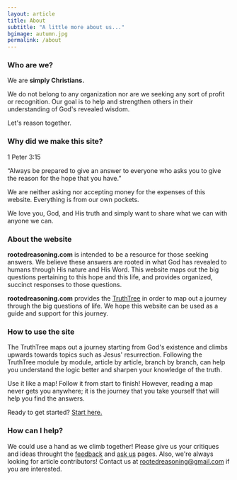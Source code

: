 ```yaml
---
layout: article
title: About
subtitle: "A little more about us..."
bgimage: autumn.jpg
permalink: /about
---
```


### Who are we?

We are **simply Christians.**
 
We do not belong to any organization nor are we seeking any sort of profit or recognition. Our goal is to help and strengthen others in their understanding of God's revealed wisdom.
 
Let's reason together.

### Why did we make this site?

1 Peter 3:15

“Always be prepared to give an answer to everyone who asks you to give the reason for the hope that you have.” 
 
We are neither asking nor accepting money for the expenses of this website. Everything is from our own pockets.
 
We love you, God, and His truth and simply want to share what we can with anyone we can.

### About the website

**rootedreasoning.com** is intended to be a resource for those seeking answers. We believe these answers are rooted in what God has revealed to humans through His nature and His Word. This website maps out the big questions pertaining to this hope and this life, and provides organized, succinct responses to those questions.
 
**rootedreasoning.com** provides the [TruthTree](/climb) in order to map out a journey through the big questions of life. We hope this website can be used as a guide and support for this journey.

### How to use the site

The TruthTree maps out a journey starting from God's existence and climbs upwards towards topics such as Jesus' resurrection. Following the TruthTree module by module, article by article, branch by branch, can help you understand the logic better and sharpen your knowledge of the truth.
 
Use it like a map! Follow it from start to finish! However, reading a map never gets you anywhere; it is the journey that you take yourself that will help you find the answers.
 
Ready to get started? [Start here.](/climb)

### How can I help?

We could use a hand as we climb together! Please give us your critiques and ideas throught the [feedback](/feedback) and [ask us](/ask-us) pages. Also, we're always looking for article contributors! Contact us at [rootedreasoning@gmail.com](mailto:rootedreasoning@gmail.com) if you are interested.